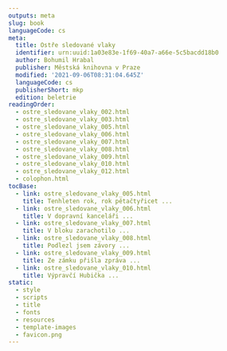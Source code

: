 ```yaml
---
outputs: meta
slug: book
languageCode: cs
meta:
  title: Ostře sledované vlaky
  identifier: urn:uuid:1a03e83e-1f69-40a7-a66e-5c5bacdd18b0
  author: Bohumil Hrabal
  publisher: Městská knihovna v Praze
  modified: '2021-09-06T08:31:04.645Z'
  languageCode: cs
  publisherShort: mkp
  edition: beletrie
readingOrder:
  - ostre_sledovane_vlaky_002.html
  - ostre_sledovane_vlaky_003.html
  - ostre_sledovane_vlaky_005.html
  - ostre_sledovane_vlaky_006.html
  - ostre_sledovane_vlaky_007.html
  - ostre_sledovane_vlaky_008.html
  - ostre_sledovane_vlaky_009.html
  - ostre_sledovane_vlaky_010.html
  - ostre_sledovane_vlaky_012.html
  - colophon.html
tocBase:
  - link: ostre_sledovane_vlaky_005.html
    title: Tenhleten rok, rok pětačtyřicet ...
  - link: ostre_sledovane_vlaky_006.html
    title: V dopravní kanceláři ...
  - link: ostre_sledovane_vlaky_007.html
    title: V bloku zarachotilo ...
  - link: ostre_sledovane_vlaky_008.html
    title: Podlezl jsem závory ...
  - link: ostre_sledovane_vlaky_009.html
    title: Ze zámku přišla zpráva ...
  - link: ostre_sledovane_vlaky_010.html
    title: Výpravčí Hubička ...
static:
  - style
  - scripts
  - title
  - fonts
  - resources
  - template-images
  - favicon.png
---
```

